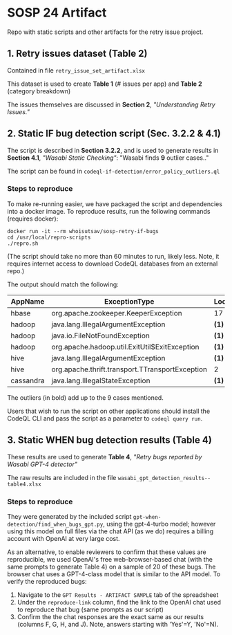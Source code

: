# SOSP 24 Artifact

Repo with static scripts and other artifacts for the retry issue project.

## 1. Retry issues dataset (Table 2)

Contained in file `retry_issue_set_artifact.xlsx`

This dataset is used to create **Table 1** (# issues per app) and **Table 2** (category breakdown)

The issues themselves are discussed in **Section 2**, *"Understanding Retry Issues."*

## 2. Static IF bug detection script (Sec. 3.2.2 & 4.1)

The script is described in **Section 3.2.2**, and is used to generate results in **Section 4.1**, *"Wasabi Static Checking"*: "Wasabi finds **9** outlier cases.."

The script can be found in `codeql-if-detection/error_policy_outliers.ql`

### Steps to reproduce

To make re-running easier, we have packaged the script and dependencies into a docker image. To reproduce results, run the following commands (requires docker):

```
docker run -it --rm whoisutsav/sosp-retry-if-bugs
cd /usr/local/repro-scripts
./repro.sh
```
(The script should take no more than 60 minutes to run, likely less. Note, it requires internet access to download CodeQL databases from an external repo.)

The output should match the following:

| AppName | ExceptionType | LocationsRetried | LocationsNotRetried | Coherence |
| --- | --- | --- | --- | --- |
|hbase | org.apache.zookeeper.KeeperException | 17 | **(3)** | .85 |
| hadoop | java.lang.IllegalArgumentException | **(1)** | 5 | .83 |
| hadoop | java.io.FileNotFoundException| **(1)**| 3| .75 |
|hadoop|org.apache.hadoop.util.ExitUtil$ExitException|**(1)**|2|.67|
|hive|java.lang.IllegalArgumentException|**(1)**|2|.67|
|hive|org.apache.thrift.transport.TTransportException|2|**(1)**|.67|
|cassandra|java.lang.IllegalStateException|**(1)**|2|.67|

The outliers (in bold) add up to the 9 cases mentioned.

Users that wish to run the script on other applications should install the CodeQL CLI and pass the script as a parameter to `codeql query run`.

## 3. Static WHEN bug detection results (Table 4)

These results are used to generate **Table 4**, *"Retry bugs reported by Wasabi GPT-4 detector"*

The raw results are included in the file `wasabi_gpt_detection_results--table4.xlsx`

### Steps to reproduce

They were generated by the included script `gpt-when-detection/find_when_bugs_gpt.py`, using the gpt-4-turbo model; however using this model on full files via the chat API (as we do) requires a billing account with OpenAI at very large cost.

As an alternative, to enable reviewers to confirm that these values are reproducible, we used OpenAI's free web-browser-based chat (with the same prompts to generate Table 4) on a sample of 20 of these bugs. The browser chat uses a GPT-4-class model that is similar to the API model. To verify the reproduced bugs:

1. Navigate to the `GPT Results - ARTIFACT SAMPLE` tab of the spreadsheet
2. Under the `reproduce-link` column, find the link to the OpenAI chat used to reproduce that bug (same prompts as our script)
3. Confirm the the chat responses are the exact same as our results (columns F, G, H, and J). Note, answers starting with 'Yes'=Y, 'No'=N).

